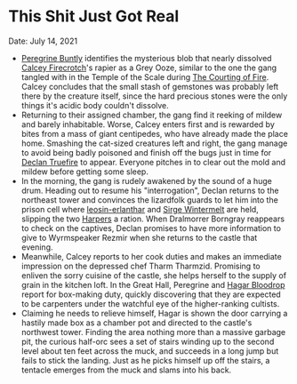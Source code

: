 # This Shit Just Got Real

Date: July 14, 2021

- [Peregrine Buntly](../Characters/Peregrine%20Buntly/%21index.md) identifies the mysterious blob that nearly dissolved [Calcey Firecrotch](../Characters/Calcey%20Firecrotch/%21index.md)'s rapier as a Grey Ooze, similar to the one the gang tangled with in the Temple of the Scale during [The Courting of Fire](../Adventures/%F0%9F%94%A5%20The%20Courting%20of%20Fire.md). Calcey concludes that the small stash of gemstones was probably left there by the creature itself, since the hard precious stones were the only things it's acidic body couldn't dissolve.
- Returning to their assigned chamber, the gang find it reeking of mildew and barely inhabitable. Worse, Calcey enters first and is rewarded by bites from a mass of giant centipedes, who have already made the place home. Smashing the cat-sized creatures left and right, the gang manage to avoid being badly poisoned and finish off the bugs just in time for [Declan Truefire](../Characters/Declan%20Truefire/%21index.md) to appear. Everyone pitches in to clear out the mold and mildew before getting some sleep.
- In the morning, the gang is rudely awakened by the sound of a huge drum. Heading out to resume his "interrogation", Declan returns to the northeast tower and convinces the lizardfolk guards to let him into the prison cell where [leosin-erlanthar](../npcs/leosin-erlanthar.md) and [Sirge Wintermelt](../Characters/Sirge%20Wintermelt/%21index.md) are held, slipping the two [Harpers](../factions/Harpers.md) a ration. When Dralmorrer Borngray reappears to check on the captives, Declan promises to have more information to give to Wyrmspeaker Rezmir when she returns to the castle that evening.
- Meanwhile, Calcey reports to her cook duties and makes an immediate impression on the depressed chef Tharm Tharmzid. Promising to enliven the sorry cuisine of the castle, she helps herself to the supply of grain in the kitchen loft. In the Great Hall, Peregrine and [Hagar Bloodrop](../Characters/Hagar%20Bloodrop/%21index.md) report for box-making duty, quickly discovering that they are expected to be carpenters under the watchful eye of the higher-ranking cultists.
- Claiming he needs to relieve himself, Hagar is shown the door carrying a hastily made box as a chamber pot and directed to the castle's northwest tower. Finding the area nothing more than a massive garbage pit, the curious half-orc sees a set of stairs winding up to the second level about ten feet across the muck, and succeeds in a long jump but fails to stick the landing. Just as he picks himself up off the stairs, a tentacle emerges from the muck and slams into his back.